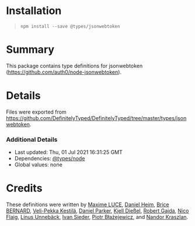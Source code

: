 # Installation
> `npm install --save @types/jsonwebtoken`

# Summary
This package contains type definitions for jsonwebtoken (https://github.com/auth0/node-jsonwebtoken).

# Details
Files were exported from https://github.com/DefinitelyTyped/DefinitelyTyped/tree/master/types/jsonwebtoken.

### Additional Details
 * Last updated: Thu, 01 Jul 2021 16:31:25 GMT
 * Dependencies: [@types/node](https://npmjs.com/package/@types/node)
 * Global values: none

# Credits
These definitions were written by [Maxime LUCE](https://github.com/SomaticIT), [Daniel Heim](https://github.com/danielheim), [Brice BERNARD](https://github.com/brikou), [Veli-Pekka Kestilä](https://github.com/vpk), [Daniel Parker](https://github.com/rlgod), [Kjell Dießel](https://github.com/kettil), [Robert Gajda](https://github.com/RunAge), [Nico Flaig](https://github.com/nflaig), [Linus Unnebäck](https://github.com/LinusU), [Ivan Sieder](https://github.com/ivansieder), [Piotr Błażejewicz](https://github.com/peterblazejewicz), and [Nandor Kraszlan](https://github.com/nandi95).
